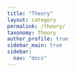 ```yaml
---
title: "Theory"
layout: category
permalink: /theory/
taxonomy: Theory
author_profile: true
sidebar_main: true
sidebar:
  nav: "docs"
---
```


